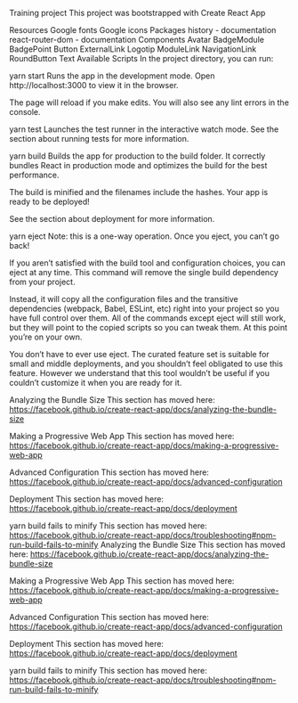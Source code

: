 Training project This project was bootstrapped with Create React App

Resources Google fonts Google icons Packages history - documentation react-router-dom - documentation Components Avatar
BadgeModule BadgePoint Button ExternalLink Logotip ModuleLink NavigationLink RoundButton Text Available Scripts In the
project directory, you can run:

yarn start Runs the app in the development mode. Open http://localhost:3000 to view it in the browser.

The page will reload if you make edits. You will also see any lint errors in the console.

yarn test Launches the test runner in the interactive watch mode. See the section about running tests for more
information.

yarn build Builds the app for production to the build folder. It correctly bundles React in production mode and
optimizes the build for the best performance.

The build is minified and the filenames include the hashes. Your app is ready to be deployed!

See the section about deployment for more information.

yarn eject Note: this is a one-way operation. Once you eject, you can’t go back!

If you aren’t satisfied with the build tool and configuration choices, you can eject at any time. This command will
remove the single build dependency from your project.

Instead, it will copy all the configuration files and the transitive dependencies (webpack, Babel, ESLint, etc) right
into your project so you have full control over them. All of the commands except eject will still work, but they will
point to the copied scripts so you can tweak them. At this point you’re on your own.

You don’t have to ever use eject. The curated feature set is suitable for small and middle deployments, and you
shouldn’t feel obligated to use this feature. However we understand that this tool wouldn’t be useful if you couldn’t
customize it when you are ready for it.

Analyzing the Bundle Size This section has moved
here: https://facebook.github.io/create-react-app/docs/analyzing-the-bundle-size

Making a Progressive Web App This section has moved
here: https://facebook.github.io/create-react-app/docs/making-a-progressive-web-app

Advanced Configuration This section has moved
here: https://facebook.github.io/create-react-app/docs/advanced-configuration

Deployment This section has moved here: https://facebook.github.io/create-react-app/docs/deployment

yarn build fails to minify This section has moved
here: https://facebook.github.io/create-react-app/docs/troubleshooting#npm-run-build-fails-to-minify
Analyzing the Bundle Size This section has moved
here: https://facebook.github.io/create-react-app/docs/analyzing-the-bundle-size

Making a Progressive Web App This section has moved
here: https://facebook.github.io/create-react-app/docs/making-a-progressive-web-app

Advanced Configuration This section has moved
here: https://facebook.github.io/create-react-app/docs/advanced-configuration

Deployment This section has moved here: https://facebook.github.io/create-react-app/docs/deployment

yarn build fails to minify This section has moved
here: https://facebook.github.io/create-react-app/docs/troubleshooting#npm-run-build-fails-to-minify
